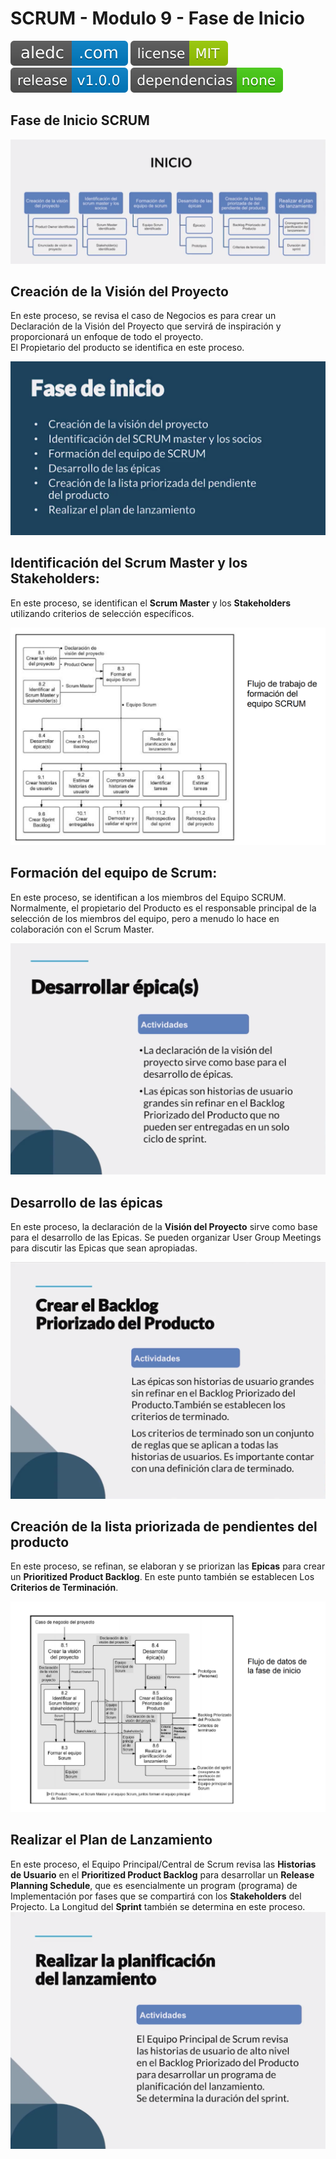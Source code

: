 # SCRUM - Modulo 9 - Fase de Inicio

[![aledc.com](https://github.com/aledc7/Scrum-Certification/blob/master/recursos/aledc.com.svg)](https://aledc.com)
[![License](https://github.com/aledc7/Scrum-Certification/blob/master/recursos/mit-license.svg)](https://aledc.com)
[![GitHub release](https://github.com/aledc7/Scrum-Certification/blob/master/recursos/release.svg)](https://aledc.com)
[![Dependencies](https://github.com/aledc7/Scrum-Certification/blob/master/recursos/dependencias-none.svg)](https://aledc.com)

## Fase de Inicio SCRUM

![Fase de Inicio - Ciclo Completo](https://github.com/aledc7/Scrum-Certification/blob/master/recursos/10/02%20-%20DesgloceProyecto.png?raw=true)



## Creación de la Visión del Proyecto
En este proceso, se revisa el caso de Negocios es para crear un Declaración de la Visión del Proyecto que servirá de inspiración y proporcionará un enfoque de todo el proyecto.  
El Propietario del producto se identifica en este proceso.

![Fase de Inicio](https://github.com/aledc7/Scrum-Certification/blob/master/recursos/10/01%20-%20FaseInicio.png?raw=true)


## Identificación del Scrum Master y los Stakeholders:
En este proceso, se identifican el __Scrum Master__ y los __Stakeholders__ utilizando criterios de selección específicos.

![Formacion de Equipo](https://github.com/aledc7/Scrum-Certification/blob/master/recursos/10/03%20-%20Formacion%20de%20Equipos.png?raw=true)
## Formación del equipo de Scrum:
En este proceso, se identifican a los miembros del Equipo SCRUM. Normalmente, el propietario del Producto es el responsable principal de la selección de los miembros del equipo, pero a menudo lo hace en colaboración con el Scrum Master.

![Desarrollo de Epicas](https://github.com/aledc7/Scrum-Certification/blob/master/recursos/10/04%20-%20Desarrollar%20las%20Epicas.png?raw=true)
## Desarrollo de las épicas
En este proceso, la declaración de la __Visión del Proyecto__ sirve como base para el desarrollo de las Epicas. Se pueden organizar User Group Meetings para discutir las Epicas que sean apropiadas.

![Backlog Priorizado](https://github.com/aledc7/Scrum-Certification/blob/master/recursos/10/02-%20BacklogPriorizado.png?raw=true)

## Creación de la lista priorizada de pendientes del producto
En este proceso, se refinan, se elaboran y se priorizan las __Epicas__ para crear un __Prioritized Product Backlog__. En este punto también se establecen Los __Criterios de Terminación__.


![Caso de Negocios](https://github.com/aledc7/Scrum-Certification/blob/master/recursos/10/01%20-%20flujoDatos.png?raw=true)

## Realizar el Plan de Lanzamiento
En este proceso, el Equipo Principal/Central de Scrum revisa las __Historias de Usuario__ en el __Prioritized Product Backlog__ para desarrollar un __Release Planning Schedule__, que es esencialmente un program (programa) de Implementación por fases que se compartirá con los __Stakeholders__ del Projecto. La Longitud del __Sprint__ también se determina en este proceso.
![Planificacion Lanzamiento](https://github.com/aledc7/Scrum-Certification/blob/master/recursos/10/03%20-%20PlanificacionLanzamiento.png?raw=true)
